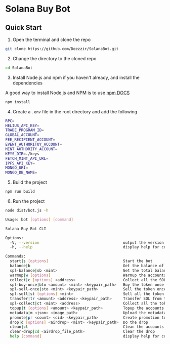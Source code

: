 # Solana Buy Bot

## Quick Start

1. Open the terminal and clone the repo

```bash
git clone https://github.com/Deezzir/SolanaBot.git
```

2. Change the directory to the cloned repo

```bash
cd SolanaBot
```

3. Install Node.js and npm if you haven't already, and install the dependencies

A good way to install Node.js and NPM is to use [npm DOCS](https://docs.npmjs.com/downloading-and-installing-node-js-and-npm)

```bash
npm install
```

4. Create a `.env` file in the root directory and add the following

```bash
RPC=
HELIUS_API_KEY=
TRADE_PROGRAM_ID=
GLOBAL_ACCOUNT=
FEE_RECIPIENT_ACCOUNT=
EVENT_AUTHORITUY_ACCOUNT=
MINT_AUTHORITY_ACCOUNT=
KEYS_DIR=./keys
FETCH_MINT_API_URL=
IPFS_API_KEY=
MONGO_URI=
MONGO_DB_NAME=
```

5. Build the project

```bash
npm run build
```

6. Run the project

```bash
node dist/bot.js -h

Usage: bot [options] [command]

Solana Buy Bot CLI

Options:
  -V, --version                                     output the version number
  -h, --help                                        display help for command

Commands:
  start|s [options]                                 Start the bot
  balance|b                                         Get the balance of the accounts
  spl-balance|sb <mint>                             Get the total balance of a token of the accounts
  warmup|w [options]                                Warmup the accounts with the tokens
  collect|c [options] <address>                     Collect all the SOL from the accounts to the provided address
  spl-buy-once|bto <amount> <mint> <keypair_path>   Buy the token once with the provided amount
  spl-sell-once|sto <mint> <keypair_path>           Sell the token once with the provided amount
  spl-sell|st [options] <mint>                      Sell all the token by the mint from the accounts
  transfer|tr <amount> <address> <keypair_path>     Transfer SOL from the specified keypair to the receiver
  spl-collect|ct <mint> <address>                   Collect all the token by the mint from the accounts to the provided address
  topup|t [options] <amount> <keypair_path>         Topup the accounts with SOL using the provided keypair
  metadata|m <json> <image_path>                    Upload the metadata of the token using the provided JSON file
  promote|pr <count> <cid> <keypair_path>           Create promotion tokens using the provided keypair
  drop|d [options] <airdrop> <mint> <keypair_path>  Do the drop
  clean|cl                                          Clean the accounts
  clear-drop|cd <airdrop_file_path>                 Clear the drop
  help [command]                                    display help for command
```
